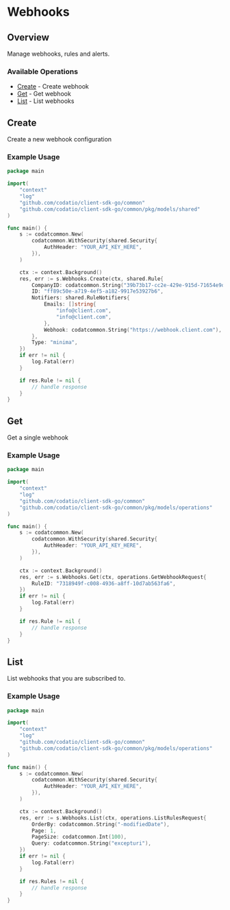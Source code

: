 # Webhooks

## Overview

Manage webhooks, rules and alerts.

### Available Operations

* [Create](#create) - Create webhook
* [Get](#get) - Get webhook
* [List](#list) - List webhooks

## Create

Create a new webhook configuration

### Example Usage

```go
package main

import(
	"context"
	"log"
	"github.com/codatio/client-sdk-go/common"
	"github.com/codatio/client-sdk-go/common/pkg/models/shared"
)

func main() {
    s := codatcommon.New(
        codatcommon.WithSecurity(shared.Security{
            AuthHeader: "YOUR_API_KEY_HERE",
        }),
    )

    ctx := context.Background()
    res, err := s.Webhooks.Create(ctx, shared.Rule{
        CompanyID: codatcommon.String("39b73b17-cc2e-429e-915d-71654e9dcd1e"),
        ID: "ff89c50e-a719-4ef5-a182-9917e53927b6",
        Notifiers: shared.RuleNotifiers{
            Emails: []string{
                "info@client.com",
                "info@client.com",
            },
            Webhook: codatcommon.String("https://webhook.client.com"),
        },
        Type: "minima",
    })
    if err != nil {
        log.Fatal(err)
    }

    if res.Rule != nil {
        // handle response
    }
}
```

## Get

Get a single webhook

### Example Usage

```go
package main

import(
	"context"
	"log"
	"github.com/codatio/client-sdk-go/common"
	"github.com/codatio/client-sdk-go/common/pkg/models/operations"
)

func main() {
    s := codatcommon.New(
        codatcommon.WithSecurity(shared.Security{
            AuthHeader: "YOUR_API_KEY_HERE",
        }),
    )

    ctx := context.Background()
    res, err := s.Webhooks.Get(ctx, operations.GetWebhookRequest{
        RuleID: "7318949f-c008-4936-a8ff-10d7ab563fa6",
    })
    if err != nil {
        log.Fatal(err)
    }

    if res.Rule != nil {
        // handle response
    }
}
```

## List

List webhooks that you are subscribed to.

### Example Usage

```go
package main

import(
	"context"
	"log"
	"github.com/codatio/client-sdk-go/common"
	"github.com/codatio/client-sdk-go/common/pkg/models/operations"
)

func main() {
    s := codatcommon.New(
        codatcommon.WithSecurity(shared.Security{
            AuthHeader: "YOUR_API_KEY_HERE",
        }),
    )

    ctx := context.Background()
    res, err := s.Webhooks.List(ctx, operations.ListRulesRequest{
        OrderBy: codatcommon.String("-modifiedDate"),
        Page: 1,
        PageSize: codatcommon.Int(100),
        Query: codatcommon.String("excepturi"),
    })
    if err != nil {
        log.Fatal(err)
    }

    if res.Rules != nil {
        // handle response
    }
}
```
